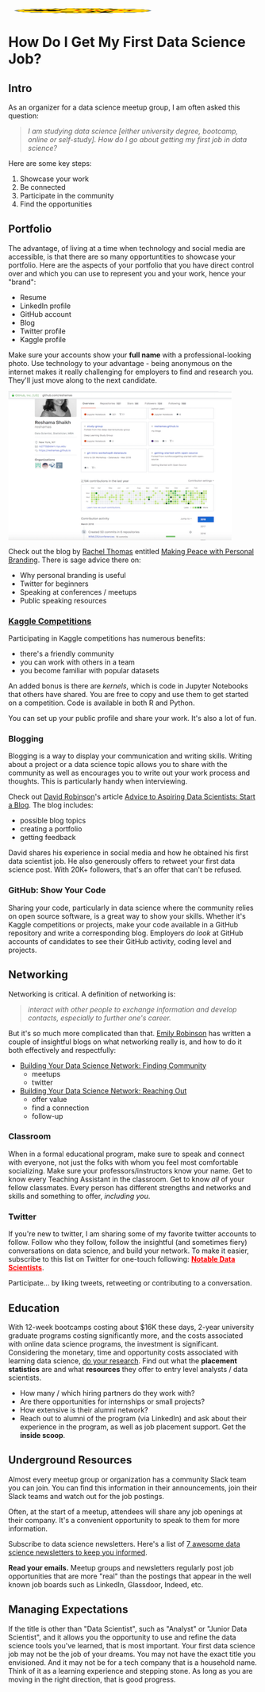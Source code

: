 
<img src="../assets/images/tkb-1804-g.png" align="center"  height="10" width="300" >  

# How Do I Get My First Data Science Job?



## Intro
As an organizer for a data science meetup group, I am often asked this question:  
>*I am studying data science [either university degree, bootcamp, online or self-study].  How do I go about getting my first job in data science?*

Here are some key steps:  
1.  Showcase your work
2.  Be connected
3.  Participate in the community
4.  Find the opportunities

## Portfolio
The advantage, of living at a time when technology and social media are accessible, is that there are so many opportuntities to showcase your portfolio.  Here are the aspects of your portfolio that you have direct control over and which you can use to represent you and your work, hence your "brand":  
- Resume
- LinkedIn profile
- GitHub account
- Blog
- Twitter profile
- Kaggle profile

Make sure your accounts show your **full name** with a professional-looking photo.  Use technology to your advantage - being anonymous on the internet makes it really challenging for employers to find and research you.  They'll just move along to the next candidate.  

<img src="../assets/images/github_profile.png" align="center"  height="300" width="450" >  

Check out the blog by [Rachel Thomas](https://twitter.com/math_rachel) entitled [Making Peace with Personal Branding](http://www.fast.ai/2017/12/18/personal-brand/).  There is sage advice there on:  
- Why personal branding is useful
- Twitter for beginners
- Speaking at conferences / meetups
- Public speaking resources

### [Kaggle Competitions](https://www.kaggle.com/competitions)
Participating in Kaggle competitions has numerous benefits:  
- there's a friendly community
- you can work with others in a team
- you become familiar with popular datasets

An added bonus is there are *kernels*, which is code in Jupyter Notebooks that others have shared.  You are free to copy and use them to get started on a competition.  Code is available in both R and Python.  

You can set up your public profile and share your work.  It's also a lot of fun.  

### Blogging
Blogging is a way to display your communication and writing skills.  Writing about a project or a data science topic allows you to share with the community as well as encourages you to write out your work process and thoughts.  This is particularly handy when interviewing.  

Check out [David Robinson](https://twitter.com/drob)'s article [Advice to Aspiring Data Scientists: Start a Blog](http://varianceexplained.org/r/start-blog/).  The blog includes:  
- possible blog topics
- creating a portfolio
- getting feedback

David shares his experience in social media and how he obtained his first data scientist job.  He also generously offers to retweet your first data science post.  With 20K+ followers, that's an offer that can't be refused.    

### GitHub: Show Your Code
Sharing your code, particularly in data science where the community relies on open source software, is a great way to show your skills.  Whether it's Kaggle competitions or projects, make your code available in a GitHub repository and write a corresponding blog.  Employers *do look* at GitHub accounts of candidates to see their GitHub activity, coding level and projects.  


## Networking
Networking is critical.  A definition of networking is:  
>*interact with other people to exchange information and develop contacts, especially to further one's career.*   

But it's so much more complicated than that.  [Emily Robinson](https://twitter.com/robinson_es) has written a couple of insightful blogs on what networking really is, and how to do it both effectively and respectfully:  
- [Building Your Data Science Network: Finding Community](https://robinsones.github.io/Building-Your-Data-Science-Network-Finding-Community/)
  - meetups
  - twitter
- [Building Your Data Science Network: Reaching Out](https://robinsones.github.io/Building-Your-Data-Science-Network-Reaching-Out/)
  - offer value
  - find a connection
  - follow-up

### Classroom
When in a formal educational program, make sure to speak and connect with everyone, not just the folks with whom you feel most comfortable socializing.  Make sure your professors/instructors know your name.  Get to know every Teaching Assistant in the classroom.  Get to know *all* of your fellow classmates.  Every person has different strengths and networks and skills and something to offer, *including you*. 

### Twitter
If you're new to twitter, I am sharing some of my favorite twitter accounts to follow.  Follow who they follow, follow the insightful (and sometimes fiery) conversations on data science, and build your network.  To make it easier, subscribe to this list on Twitter for one-touch following:  <a href="https://twitter.com/reshamas/lists/notable-data-scientists/members" style="color:red; font-weight: bold">Notable Data Scientists</a>.

Participate... by liking tweets, retweeting or contributing to a conversation.  


## Education
With 12-week bootcamps costing about $16K these days, 2-year university graduate programs costing significantly more, and the costs associated with online data science programs, the investment is significant.  Considering the monetary, time and opportunity costs associated with learning data science, [do your research](https://datasciencebootcamps.com/2015/09/26/considering-a-data-science-bootcaps-program-questions-to-ask-things-to-look-for-and-look-out-for/).  Find out what the **placement statistics** are and what **resources** they offer to entry level analysts / data scientists.  
- How many / which hiring partners do they work with?
- Are there opportunities for internships or small projects?  
- How extensive is their alumni network?  
- Reach out to alumni of the program (via LinkedIn) and ask about their experience in the program, as well as job placement support.  Get the **inside scoop**.    


## Underground Resources
Almost every meetup group or organization has a community Slack team you can join.  You can find this information in their announcements, join their Slack teams and watch out for the job postings.  

Often, at the start of a meetup, attendees will share any job openings at their company.  It's a convenient opportunity to speak to them for more information.  

Subscribe to data science newsletters.  Here's a list of [7 awesome data science newsletters to keep you informed](https://www.dataquest.io/blog/data-science-newsletters/).

**Read your emails.**  Meetup groups and newsletters regularly post job opportunities that are more "real" than the postings that appear in the well known job boards such as LinkedIn, Glassdoor, Indeed, etc. 


## Managing Expectations
If the title is other than "Data Scientist", such as "Analyst" or "Junior Data Scientist", and it allows you the opportunity to use and refine the data science tools you've learned, that is most important.  Your first data science job may not be the job of your dreams.  You may not have the exact title you envisioned.  And it may not be for a tech company that is a household name.  Think of it as a learning experience and stepping stone.  As long as you are moving in the right direction, that is good progress.  


